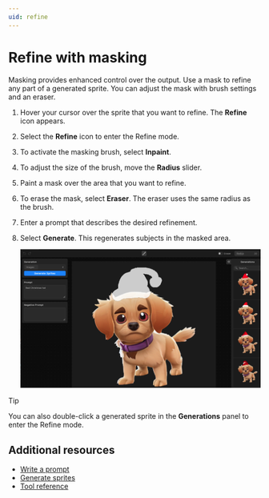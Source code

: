 ```yaml
---
uid: refine
---
```


# Refine with masking

Masking provides enhanced control over the output. Use a mask to refine any part of a generated sprite. You can adjust the mask with brush settings and an eraser.

1. Hover your cursor over the sprite that you want to refine. The **Refine** icon appears.
1. Select the **Refine** icon to enter the Refine mode.
1. To activate the masking brush, select **Inpaint**.
1. To adjust the size of the brush, move the **Radius** slider.
1. Paint a mask over the area that you want to refine.
1. To erase the mask, select **Eraser**. The eraser uses the same radius as the brush.
1. Enter a prompt that describes the desired refinement.
1. Select **Generate**. This regenerates subjects in the masked area.

   ![Add a Christmas hat for a dog sprite](images/masking.png)

> [!TIP]
> You can also double-click a generated sprite in the **Generations** panel to enter the Refine mode.

## Additional resources

* [Write a prompt](xref:write-prompt)
* [Generate sprites](xref:generate)
* [Tool reference](xref:tool-reference)